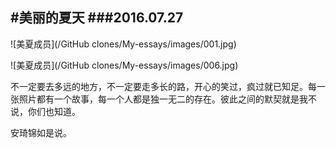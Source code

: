 #美丽的夏天
###2016.07.27
---

![美夏成员](/GitHub clones/My-essays/images/001.jpg)

![美夏成员](/GitHub clones/My-essays/images/006.jpg)

不一定要去多远的地方，不一定要走多长的路，开心的笑过，疯过就已知足。每一张照片都有一个故事，每一个人都是独一无二的存在。彼此之间的默契就是我不说，你们也知道。

安琦锦如是说。


